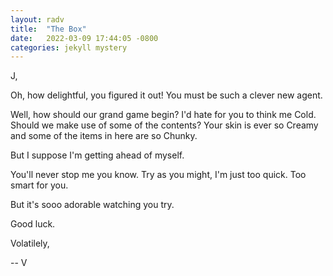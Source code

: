 ```yaml
---
layout: radv
title:  "The Box"
date:   2022-03-09 17:44:05 -0800
categories: jekyll mystery
---
```



J,

Oh, how delightful, you figured it out! You must be such a clever new agent.

Well, how should our grand game begin? I'd hate for you to think me Cold. Should we make use of some of the contents? Your skin is ever so Creamy and some of the items in here are so Chunky.

But I suppose I'm getting ahead of myself.

You'll never stop me you know. Try as you might, I'm just too quick. Too smart for you.

But it's sooo adorable watching you try.

Good luck.

Volatilely,

-- V